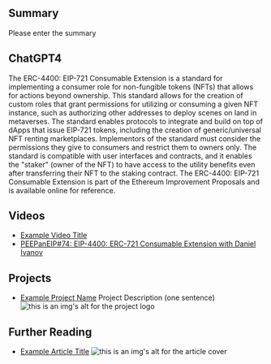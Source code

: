 ## Summary

Please enter the summary

## ChatGPT4

The ERC-4400: EIP-721 Consumable Extension is a standard for implementing a consumer role for non-fungible tokens (NFTs) that allows for actions beyond ownership. This standard allows for the creation of custom roles that grant permissions for utilizing or consuming a given NFT instance, such as authorizing other addresses to deploy scenes on land in metaverses. The standard enables protocols to integrate and build on top of dApps that issue EIP-721 tokens, including the creation of generic/universal NFT renting marketplaces. Implementors of the standard must consider the permissions they give to consumers and restrict them to owners only. The standard is compatible with user interfaces and contracts, and it enables the "staker" (owner of the NFT) to have access to the utility benefits even after transferring their NFT to the staking contract. The ERC-4400: EIP-721 Consumable Extension is part of the Ethereum Improvement Proposals and is available online for reference.

## Videos

- [Example Video Title](https://www.youtube.com/watch?v=TDGq4aeevgY)
- [PEEPanEIP#74: EIP-4400: ERC-721 Consumable Extension with Daniel Ivanov](https://www.youtube.com/watch?v=X0qPai9qPL0&list=PL4cwHXAawZxqu0PKKyMzG_3BJV_xZTi1F&index=39)

## Projects

- [Example Project Name](https://xxxx.xxx/xxxxx) Project Description (one sentence) ![this is an img's alt for the project logo](https://xxxx.xxx/project-logo.xxx)

## Further Reading

- [Example Article Title](https://xxxx.xxx/xxxxx) ![this is an img's alt for the article cover](https://xxxx.xxx/article-cover.xxx)
